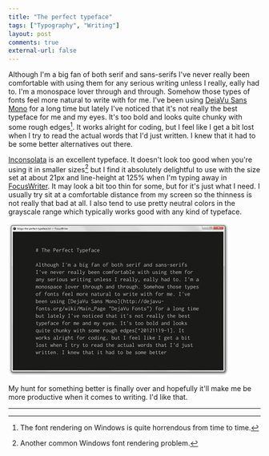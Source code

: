 ```yaml
---
title: "The perfect typeface"
tags: ["Typography", "Writing"]
layout: post
comments: true
external-url: false
---
```


Although I'm a big fan of both serif and sans-serifs I've never really been comfortable with using them for any serious writing unless I really, eally had to. I'm a monospace lover through and through. Somehow those types of fonts feel more natural to write with for me. I've been using [DejaVu Sans Mono](http://dejavu-fonts.org/wiki/Main_Page) for a long time but lately I've noticed that it's not really the best typeface for me and my eyes. It's too bold and looks quite chunky with some rough edges[^20121119-1]. It works alright for coding, but I feel like I get a bit lost when I try to read the actual words that I'd just written. I knew that it had to be some better alternatives out there.

[Inconsolata](http://levien.com/type/myfonts/inconsolata.html) is an excellent typeface. It doesn't look too good when you're using it in smaller sizes[^20121119-2] but I find it absolutely delightful to use with the size set at about 21px and line-height at 125% when I'm typing away in [FocusWriter](http://gottcode.org/focuswriter/). It may look a bit too thin for some, but for it's just what I need. I usually try sit at a comfortable distance from my screen so the thinness is not really that bad at all. I also tend to use pretty neutral colors in the grayscale range which typically works good with any kind of typeface. 

![Inconsolata In FocusWriter](/images/blog/2012-11-19-inconsolata.png)

My hunt for something better is finally over and hopefully it'll make me be more productive when it comes to writing. I'd like that.

* * *

[^20121119-1]: The font rendering on Windows is quite horrendous from time to time.
[^20121119-2]: Another common Windows font rendering problem.
